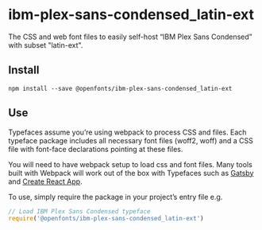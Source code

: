 
# ibm-plex-sans-condensed_latin-ext

The CSS and web font files to easily self-host “IBM Plex Sans Condensed” with subset "latin-ext".

## Install

`npm install --save @openfonts/ibm-plex-sans-condensed_latin-ext`

## Use

Typefaces assume you’re using webpack to process CSS and files. Each typeface
package includes all necessary font files (woff2, woff) and a CSS file with
font-face declarations pointing at these files.

You will need to have webpack setup to load css and font files. Many tools built
with Webpack will work out of the box with Typefaces such as [Gatsby](https://github.com/gatsbyjs/gatsby)
and [Create React App](https://github.com/facebookincubator/create-react-app).

To use, simply require the package in your project’s entry file e.g.

```javascript
// Load IBM Plex Sans Condensed typeface
require('@openfonts/ibm-plex-sans-condensed_latin-ext')
```
